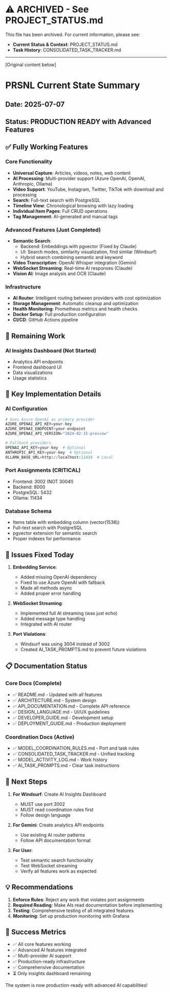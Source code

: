 # ⚠️ ARCHIVED - See PROJECT_STATUS.md
This file has been archived. For current information, please see:
- **Current Status & Context**: PROJECT_STATUS.md
- **Task History**: CONSOLIDATED_TASK_TRACKER.md

---
[Original content below]

# PRSNL Current State Summary

## Date: 2025-07-07
## Status: PRODUCTION READY with Advanced Features

## ✅ Fully Working Features

### Core Functionality
- **Universal Capture**: Articles, videos, notes, web content
- **AI Processing**: Multi-provider support (Azure OpenAI, OpenAI, Anthropic, Ollama)
- **Video Support**: YouTube, Instagram, Twitter, TikTok with download and processing
- **Search**: Full-text search with PostgreSQL
- **Timeline View**: Chronological browsing with lazy loading
- **Individual Item Pages**: Full CRUD operations
- **Tag Management**: AI-generated and manual tags

### Advanced Features (Just Completed)
- **Semantic Search**: 
  - Backend: Embeddings with pgvector (Fixed by Claude)
  - UI: Search modes, similarity visualization, find similar (Windsurf)
  - Hybrid search combining semantic and keyword
- **Video Transcription**: OpenAI Whisper integration (Gemini)
- **WebSocket Streaming**: Real-time AI responses (Claude)
- **Vision AI**: Image analysis and OCR (Claude)

### Infrastructure
- **AI Router**: Intelligent routing between providers with cost optimization
- **Storage Management**: Automatic cleanup and optimization
- **Health Monitoring**: Prometheus metrics and health checks
- **Docker Setup**: Full production configuration
- **CI/CD**: GitHub Actions pipeline

## 🚧 Remaining Work

### AI Insights Dashboard (Not Started)
- Analytics API endpoints
- Frontend dashboard UI
- Data visualizations
- Usage statistics

## 📝 Key Implementation Details

### AI Configuration
```python
# Uses Azure OpenAI as primary provider
AZURE_OPENAI_API_KEY=your-key
AZURE_OPENAI_ENDPOINT=your-endpoint
AZURE_OPENAI_API_VERSION="2024-02-15-preview"

# Fallback providers
OPENAI_API_KEY=your-key  # Optional
ANTHROPIC_API_KEY=your-key  # Optional
OLLAMA_BASE_URL=http://localhost:11434  # Local
```

### Port Assignments (CRITICAL)
- Frontend: 3002 (NOT 3004!)
- Backend: 8000
- PostgreSQL: 5432
- Ollama: 11434

### Database Schema
- Items table with embedding column (vector(1536))
- Full-text search with PostgreSQL
- pgvector extension for semantic search
- Proper indexes for performance

## 🐛 Issues Fixed Today

1. **Embedding Service**:
   - Added missing OpenAI dependency
   - Fixed to use Azure OpenAI with fallback
   - Made all methods async
   - Added proper error handling

2. **WebSocket Streaming**:
   - Implemented full AI streaming (was just echo)
   - Added message type handling
   - Integrated with AI router

3. **Port Violations**:
   - Windsurf was using 3004 instead of 3002
   - Created AI_TASK_PROMPTS.md to prevent future violations

## 📋 Documentation Status

### Core Docs (Complete)
- ✅ README.md - Updated with all features
- ✅ ARCHITECTURE.md - System design
- ✅ API_DOCUMENTATION.md - Complete API reference
- ✅ DESIGN_LANGUAGE.md - UI/UX guidelines
- ✅ DEVELOPER_GUIDE.md - Development setup
- ✅ DEPLOYMENT_GUIDE.md - Production deployment

### Coordination Docs (Active)
- ✅ MODEL_COORDINATION_RULES.md - Port and task rules
- ✅ CONSOLIDATED_TASK_TRACKER.md - Unified tracking
- ✅ MODEL_ACTIVITY_LOG.md - Work history
- ✅ AI_TASK_PROMPTS.md - Clear task instructions

## 🚀 Next Steps

1. **For Windsurf**: Create AI Insights Dashboard
   - MUST use port 3002
   - MUST read coordination rules first
   - Follow design language

2. **For Gemini**: Create analytics API endpoints
   - Use existing AI router patterns
   - Follow API documentation format

3. **For User**: 
   - Test semantic search functionality
   - Test WebSocket streaming
   - Verify all features work as expected

## 💡 Recommendations

1. **Enforce Rules**: Reject any work that violates port assignments
2. **Required Reading**: Make AIs read documentation before implementing
3. **Testing**: Comprehensive testing of all integrated features
4. **Monitoring**: Set up production monitoring with Grafana

## 🎯 Success Metrics

- ✅ All core features working
- ✅ Advanced AI features integrated
- ✅ Multi-provider AI support
- ✅ Production-ready infrastructure
- ✅ Comprehensive documentation
- ⏳ Only insights dashboard remaining

The system is now production-ready with advanced AI capabilities!